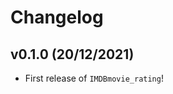 # Changelog

<!--next-version-placeholder-->

## v0.1.0 (20/12/2021)

- First release of `IMDBmovie_rating`!